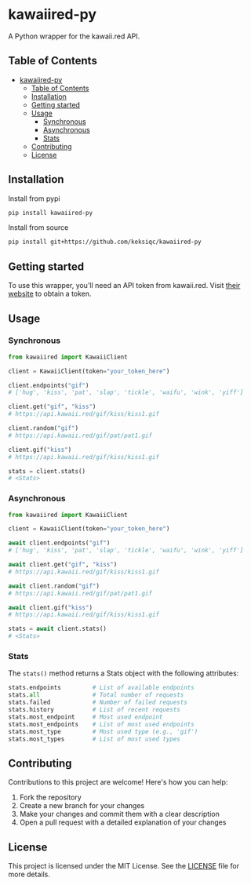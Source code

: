 # kawaiired-py
A Python wrapper for the kawaii.red API.

## Table of Contents
- [kawaiired-py](#kawaiired-py)
  - [Table of Contents](#table-of-contents)
  - [Installation](#installation)
  - [Getting started](#getting-started)
  - [Usage](#usage)
    - [Synchronous](#synchronous)
    - [Asynchronous](#asynchronous)
    - [Stats](#stats)
  - [Contributing](#contributing)
  - [License](#license)

## Installation
Install from pypi
```bash
pip install kawaiired-py
```
Install from source
```bash
pip install git+https://github.com/keksiqc/kawaiired-py
```

## Getting started
To use this wrapper, you'll need an API token from kawaii.red. Visit [their website](https://kawaii.red) to obtain a token.


## Usage
### Synchronous
```python
from kawaiired import KawaiiClient

client = KawaiiClient(token="your_token_here")

client.endpoints("gif")
# ['hug', 'kiss', 'pat', 'slap', 'tickle', 'waifu', 'wink', 'yiff']

client.get("gif", "kiss")
# https://api.kawaii.red/gif/kiss/kiss1.gif

client.random("gif")
# https://api.kawaii.red/gif/pat/pat1.gif

client.gif("kiss")
# https://api.kawaii.red/gif/kiss/kiss1.gif

stats = client.stats()
# <Stats>
```

### Asynchronous
```python
from kawaiired import KawaiiClient

client = KawaiiClient(token="your_token_here")

await client.endpoints("gif")
# ['hug', 'kiss', 'pat', 'slap', 'tickle', 'waifu', 'wink', 'yiff']

await client.get("gif", "kiss")
# https://api.kawaii.red/gif/kiss/kiss1.gif

await client.random("gif")
# https://api.kawaii.red/gif/pat/pat1.gif

await client.gif("kiss")
# https://api.kawaii.red/gif/kiss/kiss1.gif

stats = await client.stats()
# <Stats>
```

### Stats
The `stats()` method returns a Stats object with the following attributes:
```python
stats.endpoints         # List of available endpoints
stats.all               # Total number of requests
stats.failed            # Number of failed requests
stats.history           # List of recent requests
stats.most_endpoint     # Most used endpoint
stats.most_endpoints    # List of most used endpoints
stats.most_type         # Most used type (e.g., 'gif')
stats.most_types        # List of most used types
```

## Contributing
Contributions to this project are welcome! Here's how you can help:

1. Fork the repository
2. Create a new branch for your changes
3. Make your changes and commit them with a clear description
4. Open a pull request with a detailed explanation of your changes

## License
This project is licensed under the MIT License. See the [LICENSE](LICENSE) file for more details.
